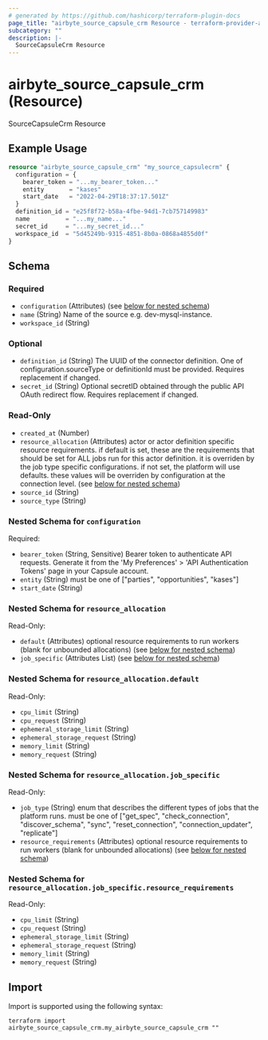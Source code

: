 ```yaml
---
# generated by https://github.com/hashicorp/terraform-plugin-docs
page_title: "airbyte_source_capsule_crm Resource - terraform-provider-airbyte"
subcategory: ""
description: |-
  SourceCapsuleCrm Resource
---
```


# airbyte_source_capsule_crm (Resource)

SourceCapsuleCrm Resource

## Example Usage

```terraform
resource "airbyte_source_capsule_crm" "my_source_capsulecrm" {
  configuration = {
    bearer_token = "...my_bearer_token..."
    entity       = "kases"
    start_date   = "2022-04-29T18:37:17.501Z"
  }
  definition_id = "e25f8f72-b58a-4fbe-94d1-7cb757149983"
  name          = "...my_name..."
  secret_id     = "...my_secret_id..."
  workspace_id  = "5d45249b-9315-4851-8b0a-0868a4855d0f"
}
```

<!-- schema generated by tfplugindocs -->
## Schema

### Required

- `configuration` (Attributes) (see [below for nested schema](#nestedatt--configuration))
- `name` (String) Name of the source e.g. dev-mysql-instance.
- `workspace_id` (String)

### Optional

- `definition_id` (String) The UUID of the connector definition. One of configuration.sourceType or definitionId must be provided. Requires replacement if changed.
- `secret_id` (String) Optional secretID obtained through the public API OAuth redirect flow. Requires replacement if changed.

### Read-Only

- `created_at` (Number)
- `resource_allocation` (Attributes) actor or actor definition specific resource requirements. if default is set, these are the requirements that should be set for ALL jobs run for this actor definition. it is overriden by the job type specific configurations. if not set, the platform will use defaults. these values will be overriden by configuration at the connection level. (see [below for nested schema](#nestedatt--resource_allocation))
- `source_id` (String)
- `source_type` (String)

<a id="nestedatt--configuration"></a>
### Nested Schema for `configuration`

Required:

- `bearer_token` (String, Sensitive) Bearer token to authenticate API requests. Generate it from the 'My Preferences' > 'API Authentication Tokens' page in your Capsule account.
- `entity` (String) must be one of ["parties", "opportunities", "kases"]
- `start_date` (String)


<a id="nestedatt--resource_allocation"></a>
### Nested Schema for `resource_allocation`

Read-Only:

- `default` (Attributes) optional resource requirements to run workers (blank for unbounded allocations) (see [below for nested schema](#nestedatt--resource_allocation--default))
- `job_specific` (Attributes List) (see [below for nested schema](#nestedatt--resource_allocation--job_specific))

<a id="nestedatt--resource_allocation--default"></a>
### Nested Schema for `resource_allocation.default`

Read-Only:

- `cpu_limit` (String)
- `cpu_request` (String)
- `ephemeral_storage_limit` (String)
- `ephemeral_storage_request` (String)
- `memory_limit` (String)
- `memory_request` (String)


<a id="nestedatt--resource_allocation--job_specific"></a>
### Nested Schema for `resource_allocation.job_specific`

Read-Only:

- `job_type` (String) enum that describes the different types of jobs that the platform runs. must be one of ["get_spec", "check_connection", "discover_schema", "sync", "reset_connection", "connection_updater", "replicate"]
- `resource_requirements` (Attributes) optional resource requirements to run workers (blank for unbounded allocations) (see [below for nested schema](#nestedatt--resource_allocation--job_specific--resource_requirements))

<a id="nestedatt--resource_allocation--job_specific--resource_requirements"></a>
### Nested Schema for `resource_allocation.job_specific.resource_requirements`

Read-Only:

- `cpu_limit` (String)
- `cpu_request` (String)
- `ephemeral_storage_limit` (String)
- `ephemeral_storage_request` (String)
- `memory_limit` (String)
- `memory_request` (String)

## Import

Import is supported using the following syntax:

```shell
terraform import airbyte_source_capsule_crm.my_airbyte_source_capsule_crm ""
```
